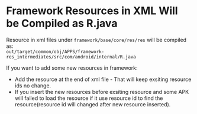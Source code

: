 
# Framework Resources in XML Will be Compiled as R.java

Resource in xml files under `framework/base/core/res/res` will be compiled as:  
`out/target/common/obj/APPS/framework-res_intermediates/src/com/android/internal/R.java`

If you want to add some new resources in framework:  

* Add the resource at the end of xml file - That will keep exsiting resource ids no change. 
* If you insert the new resources before exsiting resource and some APK will failed to load the resource if it use resource id to find the resource(resource id will changed after new resource inserted).